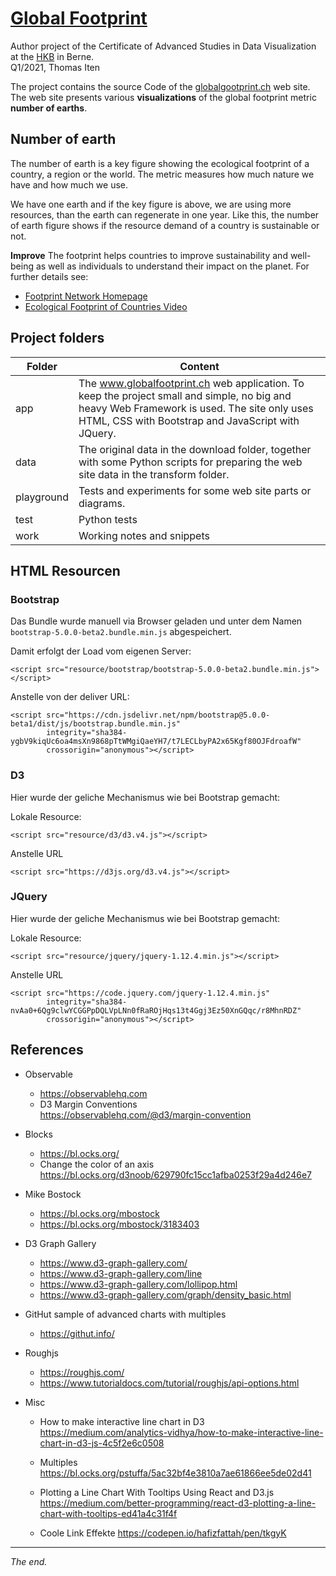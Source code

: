 # [Global Footprint](globalfootprint.ch)
Author project  of the Certificate of Advanced Studies in Data Visualization at the <a href="https://www.hkb.bfh.ch/" target="_blank">HKB</a> in Berne.<br />Q1/2021, Thomas Iten


The project contains the source Code of the [globalgootprint.ch](globalfootprint.ch) web site. The web site presents various **visualizations** of the global footprint metric **number of earths**. 


## Number of earth

The number of earth is a key figure showing the ecological footprint of a country, a region or the world. The metric measures how much nature we have and how much we use.

We have one earth and if the key figure is above, we are using more resources, than the earth can regenerate in one year. Like this, the number of earth figure shows if the resource demand of a country is sustainable or not.

**Improve**
The footprint helps countries to improve sustainability and well-being as well as individuals to understand their impact on the planet. For further details see:
- [Footprint Network Homepage](https://www.footprintnetwork.org/)
- [Ecological Footprint of Countries Video](https://www.overshootday.org/lesson-what-day-is-earth-overshootday-2017)

    
    

## Project folders

Folder       | Content
------------ | -----------------------------------------------------------------
app          | The www.globalfootprint.ch web application. To keep the project small and simple, no big and heavy Web Framework is used. The site only uses HTML, CSS with Bootstrap and JavaScript with JQuery.
data         |  The original data in the download folder, together with some Python scripts for preparing the web site data in the transform folder.     
playground   | Tests and experiments for some web site parts or diagrams. 
test         | Python tests
work         | Working notes and snippets
  

## HTML Resourcen

### Bootstrap
Das Bundle wurde manuell via Browser geladen und unter dem Namen
`bootstrap-5.0.0-beta2.bundle.min.js` abgespeichert. 

Damit erfolgt der Load vom eigenen Server:
```
<script src="resource/bootstrap/bootstrap-5.0.0-beta2.bundle.min.js"></script>
```

Anstelle von der deliver URL:
```
<script src="https://cdn.jsdelivr.net/npm/bootstrap@5.0.0-beta1/dist/js/bootstrap.bundle.min.js"
        integrity="sha384-ygbV9kiqUc6oa4msXn9868pTtWMgiQaeYH7/t7LECLbyPA2x65Kgf80OJFdroafW"
        crossorigin="anonymous"></script>
```

### D3 
Hier wurde der geliche Mechanismus wie bei Bootstrap gemacht:

Lokale Resource:
```
<script src="resource/d3/d3.v4.js"></script>
```

Anstelle URL
```
<script src="https://d3js.org/d3.v4.js"></script>
```

### JQuery 
Hier wurde der geliche Mechanismus wie bei Bootstrap gemacht:

Lokale Resource:
```
<script src="resource/jquery/jquery-1.12.4.min.js"></script>
```

Anstelle URL
```
<script src="https://code.jquery.com/jquery-1.12.4.min.js"
        integrity="sha384-nvAa0+6Qg9clwYCGGPpDQLVpLNn0fRaROjHqs13t4Ggj3Ez50XnGQqc/r8MhnRDZ"
        crossorigin="anonymous"></script>
```

## References

- Observable
  - https://observablehq.com
  - D3 Margin Conventions<br />
    https://observablehq.com/@d3/margin-convention

- Blocks
  - https://bl.ocks.org/
  - Change the color of an axis<br /> 
    https://bl.ocks.org/d3noob/629790fc15cc1afba0253f29a4d246e7
  
- Mike Bostock
  - https://bl.ocks.org/mbostock
  - https://bl.ocks.org/mbostock/3183403

- D3 Graph Gallery<br /> 
  - https://www.d3-graph-gallery.com/
  - https://www.d3-graph-gallery.com/line
  - https://www.d3-graph-gallery.com/lollipop.html
  - https://www.d3-graph-gallery.com/graph/density_basic.html

- GitHut sample of advanced charts with multiples
  - https://githut.info/
   
- Roughjs   
  - https://roughjs.com/
  - https://www.tutorialdocs.com/tutorial/roughjs/api-options.html
   
- Misc
  - How to make interactive line chart in D3<br /> 
    https://medium.com/analytics-vidhya/how-to-make-interactive-line-chart-in-d3-js-4c5f2e6c0508 

  - Multiples<br />
    https://bl.ocks.org/pstuffa/5ac32bf4e3810a7ae61866ee5de02d41
  
  - Plotting a Line Chart With Tooltips Using React and D3.js<br />
    https://medium.com/better-programming/react-d3-plotting-a-line-chart-with-tooltips-ed41a4c31f4f

  - Coole Link Effekte
    https://codepen.io/hafizfattah/pen/tkgyK 
    

---
_The end._